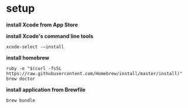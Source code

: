 
# setup

**install Xcode from App Store**

**install Xcode's command line tools**
```
xcode-select -—install
```

**install homebrew**
```
ruby -e "$(curl -fsSL https://raw.githubusercontent.com/Homebrew/install/master/install)"
brew doctor
```

**install application from Brewfile**
```
brew bundle
```
